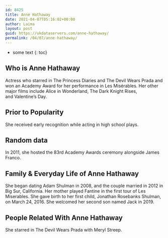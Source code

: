 ```yaml
---
id: 8425
title: Anne Hathaway
date: 2021-04-07T05:16:02+00:00
author: Laima
layout: post
guid: https://ukdataservers.com/anne-hathaway/
permalink: /04/07/anne-hathaway/
---
```


* some text
{: toc}


## Who is Anne Hathaway
                  
                  
                  
Actress who starred in The Princess Diaries and The Devil Wears Prada and won an Academy Award for her performance in Les Misérables. Her other major films include Alice in Wonderland, The Dark Knight Rises, and Valentine&#8217;s Day. 
                  
              
            
              
            
                
                
                
## Prior to Popularity
                  
                  
                  
She received early recognition while acting in high school plays. 
                  
              
            
              
            
                
                
                
## Random data
                  
                  
                  
In 2011, she hosted the 83rd Academy Awards ceremony alongside James Franco. 
                  
              
            
              
            
                
                
                
## Family & Everyday Life of Anne Hathaway
                  
                  
                  
She began dating Adam Shulman in 2008, and the couple married in 2012 in Big Sur, California. Her mother played Fantine in the first tour of Les Miserables. She gave birth to her first child, Jonathan Rosebanks Shulman, on March 24, 2016. She welcomed her second son named Jack in 2019. 
                  
              
            
              
            
                
                
                
## People Related With Anne Hathaway
                  
                  
                  
She starred in The Devil Wears Prada with Meryl Streep.
                  
              
            
              
            
                
              
            
              
              
            
            
              
            
          
          
          